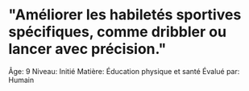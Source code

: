 # "Améliorer les habiletés sportives spécifiques, comme dribbler ou lancer avec précision."

Âge: 9
Niveau: Initié
Matière: Éducation physique et santé
Évalué par: Humain